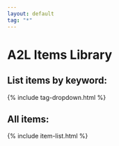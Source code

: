 ```yaml
---
layout: default
tag: "*"
---
```


<h1>A2L Items Library</h1>

<h2>List items by keyword:</h2>

{% include tag-dropdown.html %}

<h2>All items:</h2>

{% include item-list.html %}
